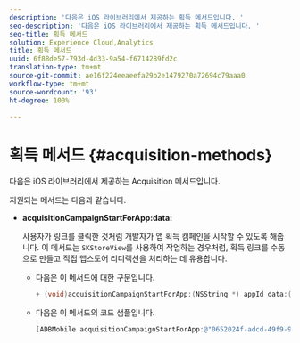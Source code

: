 ```yaml
---
description: '다음은 iOS 라이브러리에서 제공하는 획득 메서드입니다. '
seo-description: '다음은 iOS 라이브러리에서 제공하는 획득 메서드입니다. '
seo-title: 획득 메서드
solution: Experience Cloud,Analytics
title: 획득 메서드
uuid: 6f88de57-793d-4d33-9a54-f6714289fd2c
translation-type: tm+mt
source-git-commit: ae16f224eeaeefa29b2e1479270a72694c79aaa0
workflow-type: tm+mt
source-wordcount: '93'
ht-degree: 100%

---
```



# 획득 메서드 {#acquisition-methods}

다음은 iOS 라이브러리에서 제공하는 Acquisition 메서드입니다.

지원되는 메서드는 다음과 같습니다.

* **acquisitionCampaignStartForApp:data:**

   사용자가 링크를 클릭한 것처럼 개발자가 앱 획득 캠페인을 시작할 수 있도록 해줍니다. 이 메서드는 `SKStoreView`를 사용하여 작업하는 경우처럼, 획득 링크를 수동으로 만들고 직접 앱스토어 리디렉션을 처리하는 데 유용합니다.

   * 다음은 이 메서드에 대한 구문입니다.

      ```objective-c
      + (void)acquisitionCampaignStartForApp:(NSString *) appId data:(NSDictionary *)data; 
      ```

   * 다음은 이 메서드의 코드 샘플입니다.

      ```objective-c
      [ADBMobile acquisitionCampaignStartForApp:@"0652024f-adcd-49f9-9bd7-2552a4564d2f" data:@{@"custom.key":@"value"}]; 
      ```


